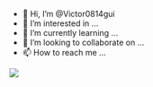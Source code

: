 - 👋 Hi, I’m @Victor0814gui
- 👀 I’m interested in ...
- 🌱 I’m currently learning ...
- 💞️ I’m looking to collaborate on ...
- 📫 How to reach me ...

<!---
Victor0814gui/Victor0814gui is a ✨ special ✨ repository because its `README.md` (this file) appears on your GitHub profile.
You can click the Preview link to take a look at your changes.
--->
<img styles="margin: 0 auto;border-radius:12px;" src="https://static.wikia.nocookie.net/universocinematograficomarvel/images/c/cb/Stark_Ultimato.jpg/revision/latest/scale-to-width-down/350?cb=20211230004015&path-prefix=pt" />
